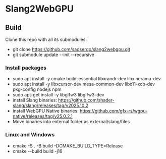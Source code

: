 # Slang2WebGPU

## Build
Clone this repo with all its submodules:

  * git clone https://github.com/sadsergo/slang2webgpu.git
  * git submodule update --init --recursive

### Install packages

  * sudo apt install -y cmake build-essential libxrandr-dev libxinerama-dev
  * sudo apt install -y libxcursor-dev mesa-common-dev libx11-xcb-dev pkg-config nodejs npm
  * sudo apt-get install -y libglfw3 libglfw3-dev
  * install Slang binaries: https://github.com/shader-slang/slang/releases/tag/v2025.10.2
  * install WebGPU Native binaries: https://github.com/gfx-rs/wgpu-native/releases/tag/v25.0.2.1
  * Move binaries into external folder as external/slang/files

### Linux and Windows

  * cmake -S . -B build -DCMAKE_BUILD_TYPE=Release
  * cmake --build build -j16
